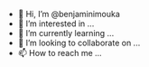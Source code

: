 - 👋 Hi, I’m @benjaminimouka
- 👀 I’m interested in ...
- 🌱 I’m currently learning ...
- 💞️ I’m looking to collaborate on ...
- 📫 How to reach me ...

<!---
benjaminimouka/benjaminimouka is a ✨ special ✨ repository because its `README.md` (this file) appears on your GitHub profile.
You can click the Preview link to take a look at your changes.
--->
